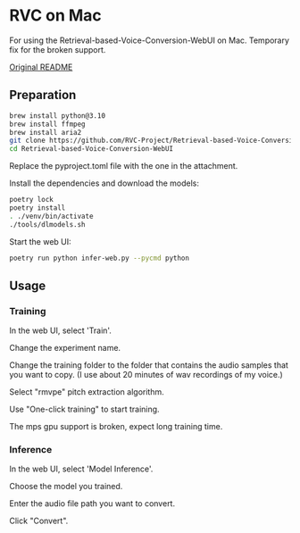 # RVC on Mac

For using the Retrieval-based-Voice-Conversion-WebUI on Mac. Temporary fix for the broken support.

[Original README](./README_original.md)

## Preparation

```bash
brew install python@3.10
brew install ffmpeg
brew install aria2
git clone https://github.com/RVC-Project/Retrieval-based-Voice-Conversion-WebUI.git
cd Retrieval-based-Voice-Conversion-WebUI
```

Replace the pyproject.toml file with the one in the attachment.

Install the dependencies and download the models:

```bash
poetry lock
poetry install
. ./venv/bin/activate
./tools/dlmodels.sh
```

Start the web UI:

```bash
poetry run python infer-web.py --pycmd python
```

## Usage

### Training

In the web UI, select 'Train'.  

Change the experiment name.  

Change the training folder to the folder that contains the audio samples that you want to copy. (I use about 20 minutes of wav recordings of my voice.)  

Select "rmvpe" pitch extraction algorithm.  

Use "One-click training" to start training.

The mps gpu support is broken, expect long training time.

### Inference

In the web UI, select 'Model Inference'.

Choose the model you trained.

Enter the audio file path you want to convert.

Click "Convert".
